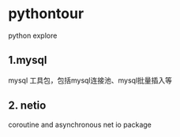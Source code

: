 # pythontour
python explore
## 1.mysql 
mysql 工具包，包括mysql连接池、mysql批量插入等

## 2. netio
coroutine and asynchronous net io package